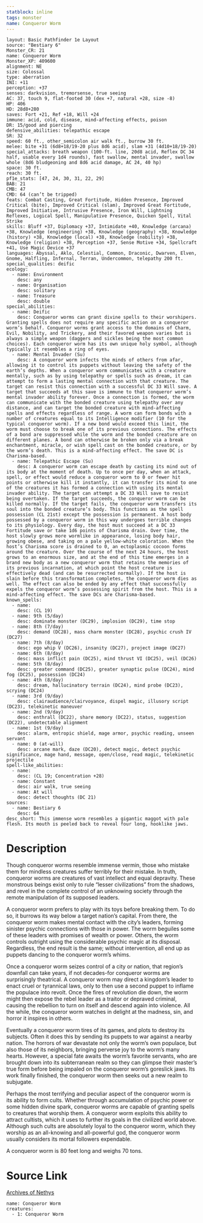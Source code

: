 ```yaml
---
statblock: inline
tags: monster
name: Conqueror Worm
---
```

```statblock
layout: Basic Pathfinder 1e Layout
source: "Bestiary 6"
Monster_CR: 21
name: Conqueror Worm
Monster_XP: 409600
alignment: NE
size: Colossal
type: aberration
INI: +11
perception: +37
senses: darkvision, tremorsense, true seeing
AC: 37, touch 9, flat-footed 30 (dex +7, natural +28, size -8)
HP: 406
HD: 28d8+280
saves: Fort +21, Ref +18, Will +24
immune: acid, cold, disease, mind-affecting effects, poison
DR: 15/good and piercing
defensive_abilities: telepathic escape
SR: 32
speed: 60 ft., other_semicolon air walk ft., burrow 30 ft.
melee: bite +31 (6d8+18/19-20 plus 8d6 acid), slam +31 (4d10+18/19-20)
special_attacks: breath weapon (100-ft. line, 20d8 acid, Reflex DC 34 half, usable every 1d4 rounds), fast swallow, mental invader, swallow whole (8d6 bludgeoning and 8d6 acid damage, AC 24, 40 hp)
space: 30 ft.
reach: 30 ft.
pf1e_stats: [47, 24, 30, 31, 22, 29]
BAB: 21
CMB: 47
CMD: 64 (can’t be tripped)
feats: Combat Casting, Great Fortitude, Hidden Presence, Improved Critical (bite), Improved Critical (slam), Improved Great Fortitude, Improved Initiative, Intrusive Presence, Iron Will, Lightning Reflexes, Logical Spell, Manipulative Presence, Quicken Spell, Vital Strike
skills: Bluff +37, Diplomacy +37, Intimidate +40, Knowledge (arcana) +38, Knowledge (engineering) +38, Knowledge (geography) +38, Knowledge (history) +38, Knowledge (local) +38, Knowledge (nobility) +38, Knowledge (religion) +38, Perception +37, Sense Motive +34, Spellcraft +41, Use Magic Device +37
languages: Abyssal, Aklo, Celestial, Common, Draconic, Dwarven, Elven, Gnome, Halfling, Infernal, Terran, Undercommon, telepathy 200 ft.
special_qualities: deific
ecology:
  - name: Environment
    desc: any
  - name: Organisation
    desc: solitary
  - name: Treasure
    desc: double
special_abilities:
  - name: Deific
    desc: Conqueror worms can grant divine spells to their worshipers. Granting spells does not require any specific action on a conqueror worm’s behalf. Conqueror worms grant access to the domains of Charm, Evil, Nobility, and Trickery, and their favored weapon varies but is always a simple weapon (daggers and sickles being the most common choices). Each conqueror worm has its own unique holy symbol, although typically it resembles a ring of eyes.
  - name: Mental Invader (Su)
    desc: A conqueror worm infects the minds of others from afar, allowing it to control its puppets without leaving the safety of the earth’s depths. When a conqueror worm communicates with a creature mentally, such as by using telepathy or spells such as dream, it can attempt to form a lasting mental connection with that creature. The target can resist this connection with a successful DC 33 Will save. A target that succeeds at this save is immune to that conqueror worm’s mental invader ability forever. Once a connection is formed, the worm can communicate with the bonded creature using telepathy over any distance, and can target the bonded creature with mind-affecting spells and effects regardless of range. A worm can form bonds with a number of creatures equal to its Intelligence modifier (10 for the typical conqueror worm). If a new bond would exceed this limit, the worm must choose to break one of its previous connections. The effects of a bond are suppressed while the worm and the bonded creature are on different planes. A bond can otherwise be broken only via a break enchantment, miracle, or wish spell cast on the bonded creature, or by the worm’s death. This is a mind-affecting effect. The save DC is Charisma-based.
  - name: Telepathic Escape (Su)
    desc: A conqueror worm can escape death by casting its mind out of its body at the moment of death. Up to once per day, when an attack, spell, or effect would reduce a conqueror worm to 0 or fewer hit points or otherwise kill it instantly, it can transfer its mind to one of the creatures it has formed a connection with using its mental invader ability. The target can attempt a DC 33 Will save to resist being overtaken. If the target succeeds, the conqueror worm can be killed normally. If the target fails, the conqueror worm transfers its soul into the bonded creature’s body. This functions as the spell possession (CL 21st) except the possession is permanent. A host body possessed by a conqueror worm in this way undergoes terrible changes to its physiology. Every day, the host must succeed at a DC 33 Fortitude save or take 1d6 points of Charisma drain. Over time, the host slowly grows more wormlike in appearance, losing body hair, growing obese, and taking on a pale yellow-white coloration. When the host’s Charisma score is drained to 0, an ectoplasmic cocoon forms around the creature. Over the course of the next 24 hours, the host grows to an enormous size, and at the end of this time emerges in a brand new body as a new conqueror worm that retains the memories of its previous incarnation, at which point the host creature is effectively dead (and can be resurrected normally). If the host is slain before this transformation completes, the conqueror worm dies as well. The effect can also be ended by any effect that successfully expels the conqueror worm’s possessing spirit from the host. This is a mind-affecting effect. The save DCs are Charisma-based.
known_spells:
  - name:
    desc: (CL 19)
  - name: 9th (5/day)
    desc: dominate monster (DC29), implosion (DC29), time stop
  - name: 8th (7/day)
    desc: demand (DC28), mass charm monster (DC28), psychic crush IV (DC27)
  - name: 7th (8/day)
    desc: ego whip V (DC26), insanity (DC27), project image (DC27)
  - name: 6th (8/day)
    desc: mass inflict pain (DC25), mind thrust VI (DC25), veil (DC26)
  - name: 5th (8/day)
    desc: greater command (DC25), greater synaptic pulse (DC24), mind fog (DC25), possession (DC24)
  - name: 4th (8/day)
    desc: dream, hallucinatory terrain (DC24), mind probe (DC23), scrying (DC24)
  - name: 3rd (9/day)
    desc: clairaudience/clairvoyance, dispel magic, illusory script (DC23), telekinetic maneuver
  - name: 2nd (9/day)
    desc: enthrall (DC22), share memory (DC22), status, suggestion (DC22), undetectable alignment
  - name: 1st (9/day)
    desc: alarm, entropic shield, mage armor, psychic reading, unseen servant
  - name: 0 (at-will)
    desc: arcane mark, daze (DC20), detect magic, detect psychic significance, mage hand, message, open/close, read magic, telekinetic projectile
spell-like_abilities:
  - name:
    desc: (CL 19; Concentration +28)
  - name: Constant
    desc: air walk, true seeing
  - name: At will
    desc: detect thoughts (DC 21)
sources:
  - name: Bestiary 6
    desc: 64
desc_short: This immense worm resembles a gigantic maggot with pale flesh. Its mouth is peeled back to reveal four long, hooklike jaws.
```
# Description
Though conqueror worms resemble immense vermin, those who mistake them for mindless creatures suffer terribly for their mistake. In truth, conqueror worms are creatures of vast intellect and equal depravity. These monstrous beings exist only to rule “lesser civilizations” from the shadows, and revel in the complete control of an unknowing society through the remote manipulation of its supposed leaders. 

A conqueror worm prefers to play with its toys before breaking them. To do so, it burrows its way below a target nation’s capital. From there, the conqueror worm makes mental contact with the city’s leaders, forming sinister psychic connections with those in power. The worm beguiles some of these leaders with promises of wealth or power. Others, the worm controls outright using the considerable psychic magic at its disposal. Regardless, the end result is the same; without intervention, all end up as puppets dancing to the conqueror worm’s whims. 

Once a conqueror worm seizes control of a city or nation, that region’s downfall can take years, if not decades-for conqueror worms are surprisingly theatrical. A conqueror worm may direct a kingdom’s leader to enact cruel or tyrannical laws, only to then use a second puppet to inflame the populace into revolt. Once the fires of revolution die down, the worm might then expose the rebel leader as a traitor or depraved criminal, causing the rebellion to turn on itself and descend again into violence. All the while, the conqueror worm watches in delight at the madness, sin, and horror it inspires in others. 

Eventually a conqueror worm tires of its games, and plots to destroy its subjects. Often it does this by sending its puppets to war against a nearby nation. The horrors of war devastate not only the worm’s own populace, but also those of its neighbors, bringing perverse joy to the worm’s many hearts. However, a special fate awaits the worm’s favorite servants, who are brought down into its subterranean realm so they can glimpse their master’s true form before being impaled on the conqueror worm’s goreslick jaws. Its work finally finished, the conqueror worm then seeks out a new realm to subjugate. 

Perhaps the most terrifying and peculiar aspect of the conqueror worm is its ability to form cults. Whether through accumulation of psychic power or some hidden divine spark, conqueror worms are capable of granting spells to creatures that worship them. A conqueror worm exploits this ability to attract cultists, which it uses to further its goals in the civilized world above. Although such cults are absolutely loyal to the conqueror worm, which they worship as an all-knowing and all-powerful god, the conqueror worm usually considers its mortal followers expendable. 

A conqueror worm is 80 feet long and weighs 70 tons.
# Source Link
[Archives of Nethys](https://aonprd.com/MonsterDisplay.aspx?ItemName=Conqueror%20Worm)
```encounter-table
name: Conqueror Worm
creatures:
  - 1: Conqueror Worm
```
